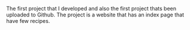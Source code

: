 The first project that I developed and also the first project thats been uploaded to Github.
The project is a website that has an index page that have few recipes.
